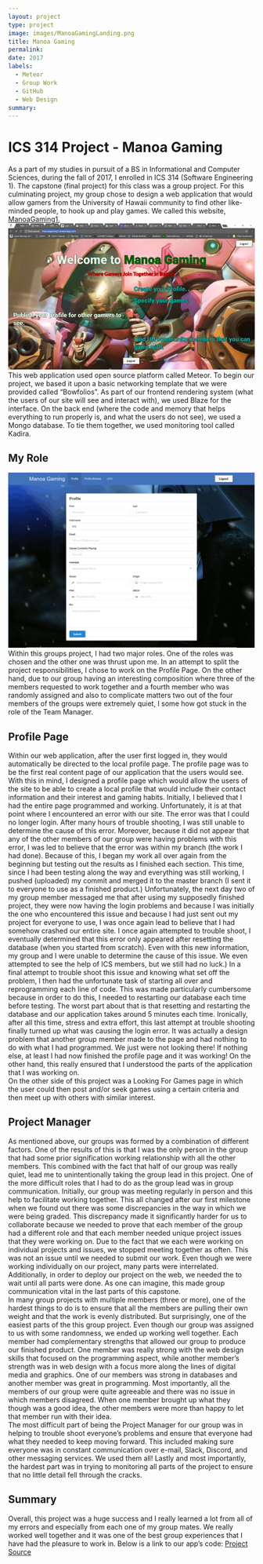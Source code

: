 ```yaml
---
layout: project
type: project
image: images/ManoaGamingLanding.png
title: Manoa Gaming
permalink: 
date: 2017
labels:
  - Meteor
  - Group Work
  - GitHub
  - Web Design
summary: 
---
```

<h1> ICS 314 Project - Manoa Gaming </h1>
As a part of my studies in pursuit of a BS in Informational and Computer Sciences, during the fall of 2017, I enrolled in ICS 314 (Software Engineering 1).  The capstone (final project) for this class was a group project.  For this culminating project, my group chose to design a web application that would allow gamers from the University of Hawaii community to find other like-minded people, to hook up and play games.  We called this website, <a href="https://manoagaming1.meteorapp.com/"> ManoaGaming1.</a>
<img class="ui medium right floated rounded image" src="../images/ManoaGamingLanding.png">
This web application used open source platform called Meteor.  To begin our project, we based it upon a basic networking template that we were provided called “Bowfolios”.  As part of our frontend rendering system (what the users of our site will see and interact with), we used Blaze for the interface.  On the back end (where the code and memory that helps everything to run properly is, and what the users do not see), we used a Mongo database.  To tie them together, we used monitoring tool called Kadira.<br>
<h2> My Role </h2><img class="ui medium right floated rounded image" src="../images/ManoaGamingProfile.png">
Within this groups project, I had two major roles.  One of the roles was chosen and the other one was thrust upon me.  In an attempt to split the project responsibilities, I chose to work on the Profile Page.  On the other hand, due to our group having an interesting composition where three of the members requested to work together and a fourth member who was randomly assigned and also to complicate matters two out of the four members of the groups were extremely quiet, I some how got stuck in the role of the Team Manager.
<h2> Profile Page </h2>
Within our web application, after the user first logged in, they would automatically be directed to the local profile page.  The profile page was to be the first real content page of our application that the users would see.  With this in mind, I designed a profile page which would allow the users of the site to be able to create a local profile that would include their contact information and their interest and gaming habits.  Initially, I believed that I had the entire page programmed and working.  Unfortunately, it is at that point where I encountered an error with our site.  The error was that I could no longer login.  After many hours of trouble shooting, I was still unable to determine the cause of this error.  Moreover, because it did not appear that any of the other members of our group were having problems with this error, I was led to believe that the error was within my branch (the work I had done).  Because of this, I began my work all over again from the beginning but testing out the results as I finished each section.  This time, since I had been testing along the way and everything was still working, I pushed (uploaded) my commit and merged it to the master branch (I sent it to everyone to use as a finished product.)  Unfortunately, the next day two of my group member messaged me that after using my supposedly finished project, they were now having the login problems and because I was initially the one who encountered this issue and because I had just sent out my project for everyone to use, I was once again lead to believe that I had somehow crashed our entire site.  I once again attempted to trouble shoot, I eventually determined that this error only appeared after resetting the database (when you started from scratch).  Even with this new information, my group and I were unable to determine the cause of this issue.  We even attempted to see the help of ICS members, but we still had no luck.)  In a final attempt to trouble shoot this issue and knowing what set off the problem, I then had the unfortunate task of starting all over and reprogramming each line of code.  This was made particularly cumbersome because in order to do this, I needed to restarting our database each time before testing.  The worst part about that is that resetting and restarting the database and our application takes around 5 minutes each time.  Ironically, after all this time, stress and extra effort, this last attempt at trouble shooting finally turned up what was causing the login error.  It was actually a design problem that another group member made to the page and had nothing to do with what I had programmed.  We just were not looking there!  If nothing else, at least I had now finished the profile page and it was working!  On the other hand, this really ensured that I understood the parts of the application that I was working on.<br>
On the other side of this project was a Looking For Games page in which the user could then post and/or seek games using a certain criteria and then meet up with others with similar interest.
<h2>Project Manager</h2>
As mentioned above, our groups was formed by a combination of different factors.  One of the results of this is that I was the only person in the group that had some prior signification working relationship with all the other members.  This combined with the fact that half of our group was really quiet, lead me to unintentionally taking the group lead in this project.  One of the more difficult roles that I had to do as the group lead was in group communication.  Initially, our group was meeting regularly in person and this help to facilitate working together.  This all changed after our first milestone when we found out there was some discrepancies in the way in which we were being graded.  This discrepancy made it significantly harder for us to collaborate because we needed to prove that each member of the group had a different role and that each member needed unique project issues that they were working on.  Due to the fact that we each were working on individual projects and issues, we stopped meeting together as often.  This was not an issue until we needed to submit our work.  Even though we were working individually on our project, many parts were interrelated.  Additionally, in order to deploy our project on the web, we needed the to wait until all parts were done.  As one can imagine, this made group communication vital in the last parts of this capstone.  <br>
In many group projects with multiple members (three or more), one of the hardest things to do is to ensure that all the members are pulling their own weight and that the work is evenly distributed.  But surprisingly, one of the easiest parts of the this group project.  Even though our group was assigned to us with some randomness, we ended up working well together.  Each member had complementary strengths that allowed our group to produce our finished product.  One member was really strong with the web design skills that focused on the programming aspect, while another member’s strength was in web design with a focus more along the lines of digital media and graphics.  One of our members was strong in databases and another member was great in programming.  Most importantly, all the members of our group were quite agreeable and there was no issue in which members disagreed.  When one member brought up what they though was a good idea, the other members were more than happy to let that member run with their idea.<br>
The most difficult part of being the Project Manager for our group was in helping to trouble shoot everyone’s problems and ensure that everyone had what they needed to keep moving forward.  This included making sure everyone was in constant communication over e-mail, Slack, Discord, and other messaging services.  We used them all!  Lastly and most importantly, the hardest part was in trying to monitoring all parts of the project to ensure that no little detail fell through the cracks.
<h2>Summary</h2>
Overall, this project was a huge success and I really learned a lot from all of my errors and especially from each one of my group mates.  We really worked well together and it was one of the best group experiences that I have had the pleasure to work in. 
Below is a link to our app’s code:
<a href="https://manoagaming.github.io/">Project Source</a>
